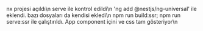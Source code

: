 nx projesi açıldı\n
serve ile kontrol edildi\n
'ng add @nestjs/ng-universal' ile eklendi. bazı dosyaları da kendisi ekledi\n
npm run build:ssr; npm run serve:ssr ile çalıştırıldı. App component içini ve css tam gösteriyor\n

